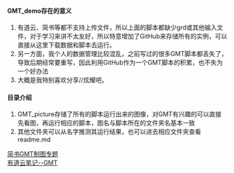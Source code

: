 #### GMT_demo存在的意义
1. 有道云、简书等都不支持上传文件，所以上面的脚本都缺少grd或其他输入文件，对于学习来讲不太友好，所以特意增加了GitHub来存储所有的实例，可以直接从这里下载数据和脚本去运行。
2. 另一方面，我个人的数据管理比较混乱，之前写过的很多GMT脚本都丢失了，导致后期经常要重写，因此利用GitHub作为一个GMT脚本的积累，也不失为一个好办法
3. 大概是我特别喜欢分享//炫耀吧。

#### 目录介绍
1. GMT\_picture存储了所有的脚本运行出来的图像，对GMT有兴趣的可以直接先看图，再运行相应的脚本，图名与脚本所在的文件夹名基本一致
2. 其他文件夹可以从名字推测其运行结果，也可以进去相应文件夹查看readme.md

[简书GMT制图专题](https://www.jianshu.com/c/1cc3a57914f9)  
[有道云笔记--GMT](https://note.youdao.com/share/?id=7fb4d5db7dac4127ce461915bc912521&type=notebook#/)  

